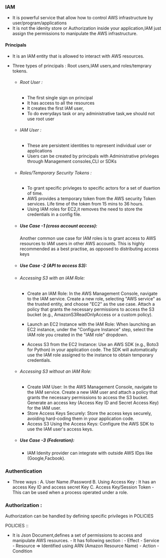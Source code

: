 ### IAM

- It is powerful service that allow how to control AWS infrastructure by user/program/applications
- It is not the idenity store or Authorization inside your application,IAM just assign the permissions to manipulate the AWS infrastructure.

#### Principals

- It is an IAM entity that is allowed to interact with AWS resources.
- Three types of principals : Root users,IAM users,and roles/temprary tokens.

  - ###### Root User :
    - The first single sign on principal
    - It has access to all the resources
    - It creates the first IAM user,
    - To do everydays task or any administrative task,we should not use root user
  - ###### IAM User :

    - These are persistent identities to represent individual user or applications
    - Users can be created by principals with Administrative privleges through Management consoles,CLI or SDKs

  - ###### Roles/Temporary Security Tokens :
    - To grant specific privleges to specific actors for a set of duartion of time.
    - AWS provides a temporary token from the AWS security Token services. Life time of the token from 15 mins to 36 hours.
    - Using IAM roles for EC2,it removes the need to store the credentials in a config file.

  * ##### Use Case -1 (cross account access):
    Another common use case for IAM roles is to grant access to AWS resources to IAM users in other AWS accounts.
    This is highly recommended as a best practise, as opposed to distributing access keys
  * ##### Use Case -2 (API to access S3):
  * ###### Accessing S3 with an IAM Role:

    - Create an IAM Role:
      In the AWS Management Console, navigate to the IAM service.
      Create a new role, selecting "AWS service" as the trusted entity, and choose "EC2" as the use case.
      Attach a policy that grants the necessary permissions to access the S3 bucket (e.g., AmazonS3ReadOnlyAccess or a custom policy).

    - Launch an EC2 Instance with the IAM Role:
      When launching an EC2 instance, under the "Configure Instance" step, select the IAM role you created in the "IAM role" dropdown.

    - Access S3 from the EC2 Instance:
      Use an AWS SDK (e.g., Boto3 for Python) in your application code. The SDK will automatically use the IAM role assigned to the
      instance to obtain temporary credentials.

  * ###### Accessing S3 without an IAM Role:

    - Create IAM User:
      In the AWS Management Console, navigate to the IAM service.
      Create a new IAM user and attach a policy that grants the necessary permissions to access the S3 bucket.
      Generate an access key (Access Key ID and Secret Access Key) for the IAM user.
    - Store Access Keys Securely: Store the access keys securely, avoiding hard-coding them in your application code.
    - Access S3 Using the Access Keys:
      Configure the AWS SDK to use the IAM user's access keys.

  * ##### Use Case -3 (Federation):

    - IAM Idenity provider can integrate with outside AWS IDps like (Google,Facbook).

### Authentication

- Three ways :
  A. User Name /Password
  B. Using Access Key : It has an access Key ID and access secret Key
  C. Access Key/Session Token - This can be used when a process operated under a role.

### Authorization :

Authorization can be handled by defining specific privileges in POLICIES

POLICIES ::  
 - It is Json Document,defines a set of permissions to access and manipulate AWS resources. - It has following section : - Effect - Service - Resource => Identified using ARN (Amazon Resource Name) - Action - Condition
